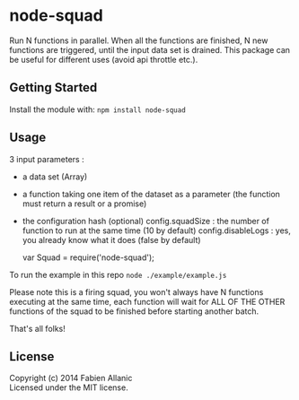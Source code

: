 node-squad
==========

Run N functions in parallel. 
When all the functions are finished, N new functions are triggered, until the input data set is drained.
This package can be useful for different uses (avoid api throttle etc.).


## Getting Started
Install the module with: `npm install node-squad`

## Usage
3 input parameters :

- a data set (Array)
- a function taking one item of the dataset as a parameter (the function must return a result or a promise)
- the configuration hash (optional)
 config.squadSize : the number of function to run at the same time (10 by default)
 config.disableLogs : yes, you already know what it does (false by default)

    var Squad = require('node-squad');
    
    
    
To run the example in this repo `node ./example/example.js`

Please note this is a firing squad, you won't always have N functions executing at the same time, each function will wait for ALL OF THE OTHER functions of the squad to be finished before starting another batch.

That's all folks!

## License
Copyright (c) 2014 Fabien Allanic  
Licensed under the MIT license.